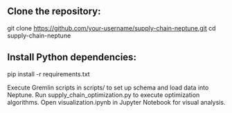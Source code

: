 ## Clone the repository:
git clone https://github.com/your-username/supply-chain-neptune.git
cd supply-chain-neptune

## Install Python dependencies:
pip install -r requirements.txt

Execute Gremlin scripts in scripts/ to set up schema and load data into Neptune.
Run supply_chain_optimization.py to execute optimization algorithms.
Open visualization.ipynb in Jupyter Notebook for visual analysis.
